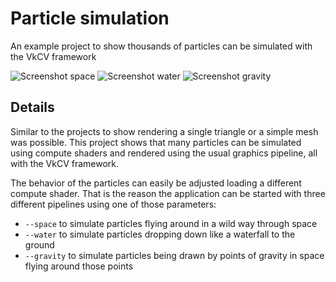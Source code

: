 # Particle simulation
An example project to show thousands of particles can be simulated with the VkCV framework

![Screenshot space](../../screenshots/particle_simulation_space.png)
![Screenshot water](../../screenshots/particle_simulation_water.png)
![Screenshot gravity](../../screenshots/particle_simulation_gravity.png)

## Details

Similar to the projects to show rendering a single triangle or a simple mesh was possible. This
project shows that many particles can be simulated using compute shaders and rendered using the
usual graphics pipeline, all with the VkCV framework.

The behavior of the particles can easily be adjusted loading a different compute shader. That is
the reason the application can be started with three different pipelines using one of those 
parameters:

 - `--space` to simulate particles flying around in a wild way through space
 - `--water` to simulate particles dropping down like a waterfall to the ground
 - `--gravity` to simulate particles being drawn by points of gravity in space flying around those points
